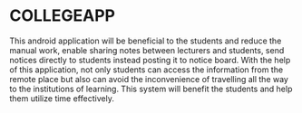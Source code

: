 # COLLEGEAPP
This android application will be beneficial to the students and reduce the manual work, enable sharing notes between lecturers and students, send notices directly to students instead posting it to notice board. With the help of this application, not only students can access the information from the remote place but also can avoid the inconvenience of travelling all the way to the institutions of learning. This system will benefit the students and help them utilize time effectively.
